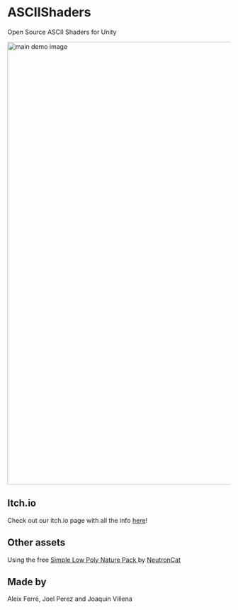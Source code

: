 # ASCIIShaders
Open Source ASCII Shaders for Unity

<img src="https://github.com/CatalaHD/ASCIIShaders/blob/main/Assets/GameStuff/Fondo.PNG" alt="main demo image" width="1000"/>

## Itch.io

Check out our itch.io page with all the info [here](https://aleixferre.itch.io/ascii-shader)!

## Other assets

Using the free [Simple Low Poly Nature Pack
](https://assetstore.unity.com/packages/3d/environments/landscapes/simple-low-poly-nature-pack-157552) by [NeutronCat](https://assetstore.unity.com/publishers/8625)

## Made by

Aleix Ferré, Joel Perez and Joaquin Villena
